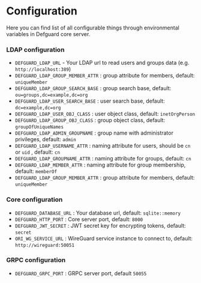 # Configuration

Here you can find list of all configurable things through environmental variables in Defguard core server.

### LDAP configuration

* `DEFGUARD_LDAP_URL` - Your LDAP url to read users and groups data (e.g. `http://localhost:389`)
* `DEFGUARD_LDAP_GROUP_MEMBER_ATTR` :  group attribute for members, default: `uniqueMember`
* `DEFGUARD_LDAP_GROUP_SEARCH_BASE` : group search base, default: `ou=groups,dc=example,dc=org`
* `DEFGUARD_LDAP_USER_SEARCH_BASE` : user  search base, default: `dc=example,dc=org`
* `DEFGUARD_LDAP_USER_OBJ_CLASS` :  user object class, default: `inetOrgPerson`
* `DEFGUARD_LDAP_GROUP_OBJ_CLASS` : group object class, default: `groupOfUniqueNames`
* `DEFGUARD_LDAP_ADMIN_GROUPNAME` : group name with administrator privileges, default: `admin`
* `DEFGUARD_LDAP_USERNAME_ATTR` : naming attribute for users, should be `cn` or `uid` , default: `cn`&#x20;
* `DEFGUARD_LDAP_GROUPNAME_ATTR` : naming attribute for groups, default: `cn`
* `DEFGUARD_LDAP_MEMBER_ATTR` : naming attribute for group membership, default: `memberOf`&#x20;
* `DEFGUARD_LDAP_GROUP_MEMBER_ATTR` :  group attribute for members, default: `uniqueMember`

### Core configuration

* `DEFGUARD_DATABASE_URL` : Your database url, default: `sqlite::memory`&#x20;
* `DEFGUARD_HTTP_PORT` : Core server port, default: `8000`&#x20;
* `DEFGUARD_JWT_SECRET` : JWT secret key for encrypting tokens, default: `secret`
* `ORI_WG_SERVICE_URL` : WireGuard service instance to connect to, default: `http://wireguard:50051`

### GRPC configuration

* `DEFGUARD_GRPC_PORT` : GRPC server port, default `50055`
